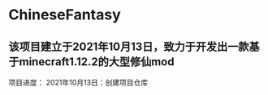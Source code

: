# ChineseFantasy
该项目建立于2021年10月13日，致力于开发出一款基于minecraft1.12.2的大型修仙mod
-----------------------------------------------------------------------------
项目进度：
2021年10月13日：创建项目仓库
